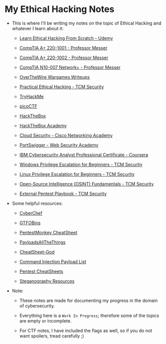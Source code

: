 # My Ethical Hacking Notes

* This is where I'll be writing my notes on the topic of Ethical Hacking and whatever I learn about it:

  * [Learn Ethical Hacking From Scratch - Udemy](LearnEthicalHackingFromScratch_Udemy/README.md)

  * [CompTIA A+ 220-1001 - Professor Messer](CompTIA_220-1001/README.md)

  * [CompTIA A+ 220-1002 - Professor Messer](CompTIA_220-1002/README.md)

  * [CompTIA N10-007 Network+ - Professor Messer](CompTIA_N10-007/README.md)

  * [OverTheWire Wargames Writeups](https://github.com/SrivathsanNayak/overthewire)

  * [Practical Ethical Hacking - TCM Security](PracticalEthicalHacking_TCMSec/README.md)

  * [TryHackMe](TryHackMe/README.md)

  * [picoCTF](picoCTF/README.md)

  * [HackTheBox](HackTheBox/README.md)

  * [HackTheBox Academy](HTBAcademy/README.md)

  * [Cloud Security - Cisco Networking Academy](CloudSecurity/README.md)

  * [PortSwigger - Web Security Academy](PortSwigger/README.md)

  * [IBM Cybersecurity Analyst Professional Certificate - Coursera](CybersecurityAnalyst/README.md)

  * [Windows Privilege Escalation for Beginners - TCM Security](WindowsPrivilegeEscalation_TCMSec/README.md)

  * [Linux Privilege Escalation for Beginners - TCM Security](LinuxPrivilegeEscalation_TCMSec/README.md)

  * [Open-Source Intelligence (OSINT) Fundamentals - TCM Security](OSINT_TCMSec/README.md)

  * [External Pentest Playbook - TCM Security](Pentest_TCMSec/README.md)

* Some helpful resources:

  * [CyberChef](https://gchq.github.io/CyberChef/)

  * [GTFOBins](https://gtfobins.github.io/)

  * [PentestMonkey CheatSheet](https://pentestmonkey.net/category/cheat-sheet)

  * [PayloadsAllTheThings](https://github.com/swisskyrepo/PayloadsAllTheThings)

  * [CheatSheet-God](https://github.com/OlivierLaflamme/Cheatsheet-God)

  * [Command Injection Payload List](https://github.com/payloadbox/command-injection-payload-list)

  * [Pentest CheatSheets](https://github.com/coreb1t/awesome-pentest-cheat-sheets)

  * [Steganography Resources](https://0xrick.github.io/lists/stego/)

* Note:

  * These notes are made for documenting my progress in the domain of cybersecurity.

  * Everything here is a ```Work In Progress```; therefore some of the topics are empty or incomplete.

  * For CTF notes, I have included the flags as well, so if you do not want spoilers, tread carefully ;)
